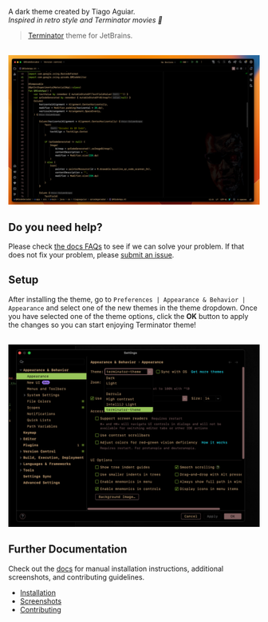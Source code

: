 <p>A dark theme created by Tiago Aguiar.<br>
<em>Inspired in retro style and Terminator movies &#129302;</em>
</p>
<article class="wt-article test_section_description">
<blockquote>
<p><a href="https://github.com/tiago-aguiar/terminator-theme/" target="_blank" rel="nofollow">Terminator</a> theme for JetBrains.</p>
</blockquote>
<p><br><img src="https://raw.githubusercontent.com/tiago-aguiar/terminator-theme/main/screenshots/2.png" alt="Code example" width="700"></p>
<h2>Do you need help?</h2>
<p>Please check <a href="#faqs" target="_blank" rel="nofollow">the docs FAQs</a> to see if we can solve your problem. If that does not fix your problem, please <a href="#" target="_blank" rel="nofollow">submit an issue</a>.</p>
<h2>Setup</h2>
<p>After installing the theme, go to <code>Preferences | Appearance &amp; Behavior | Appearance</code> and select one of the new themes in the theme dropdown. Once you have selected one of the theme options, click the <strong>OK</strong> button to apply the changes so you can start enjoying Terminator theme!</p>
<p><br><img src="https://raw.githubusercontent.com/tiago-aguiar/terminator-theme/main/screenshots/6.png" alt="Configuration example" width="700"></p>
<h2>Further Documentation</h2>
<p>Check out the <a href="#" target="_blank" rel="nofollow">docs</a> for manual installation instructions, additional screenshots, and contributing guidelines.</p>
<ul>
<li><a href="#" target="_blank" rel="nofollow">Installation</a></li>
<li><a href="#" target="_blank" rel="nofollow">Screenshots</a></li>
<li><a href="#" target="_blank" rel="nofollow">Contributing</a></li>
</ul>
</article>
